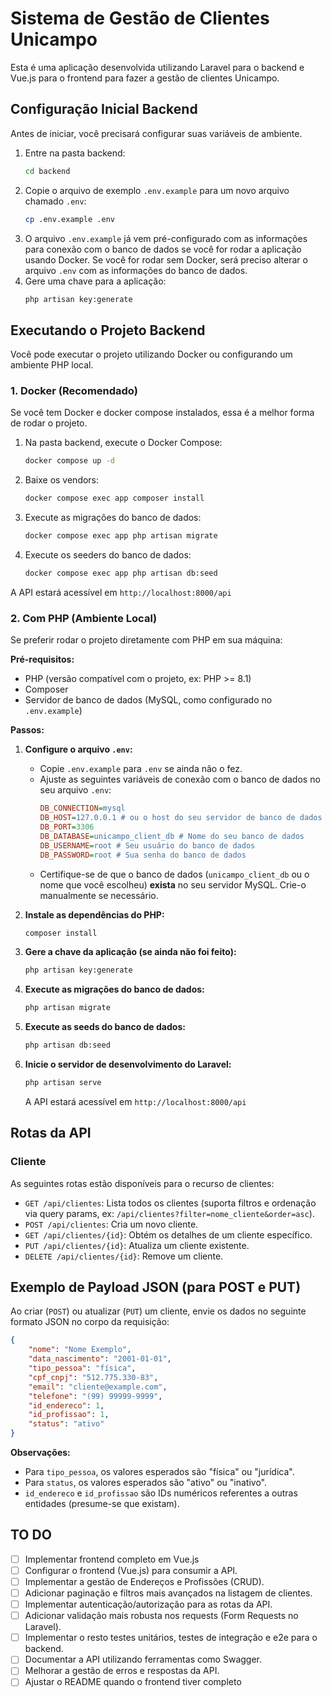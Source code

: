 # Sistema de Gestão de Clientes Unicampo

Esta é uma aplicação desenvolvida utilizando Laravel para o backend e Vue.js para o frontend para fazer a gestão de clientes Unicampo.

## Configuração Inicial Backend

Antes de iniciar, você precisará configurar suas variáveis de ambiente.
1. Entre na pasta backend:
    ```bash
    cd backend
   	```
2.  Copie o arquivo de exemplo `.env.example` para um novo arquivo chamado `.env`:
    ```bash
    cp .env.example .env
    ```
3.  O arquivo `.env.example` já vem pré-configurado com as informações para conexão com o banco de dados se você for rodar a aplicação usando Docker. Se você for rodar sem Docker, será preciso alterar o arquivo `.env` com as informações do banco de dados.
4.  Gere uma chave para a aplicação:
    ```bash
    php artisan key:generate
    ```

## Executando o Projeto Backend

Você pode executar o projeto utilizando Docker ou configurando um ambiente PHP local.

### 1. Docker (Recomendado)

Se você tem Docker e docker compose instalados, essa é a melhor forma de rodar o projeto.

1.  Na pasta backend, execute o Docker Compose:
    ```bash
    docker compose up -d
    ```
2. Baixe os vendors:
    ```bash
    docker compose exec app composer install
    ```
3.  Execute as migrações do banco de dados:
    ```bash
    docker compose exec app php artisan migrate
    ```
4. Execute os seeders do banco de dados:
    ```bash
    docker compose exec app php artisan db:seed
    ```

A API estará acessível em `http://localhost:8000/api`

### 2. Com PHP (Ambiente Local)

Se preferir rodar o projeto diretamente com PHP em sua máquina:

**Pré-requisitos:**

*   PHP (versão compatível com o projeto, ex: PHP >= 8.1)
*   Composer
*   Servidor de banco de dados (MySQL, como configurado no `.env.example`)

**Passos:**

1.  **Configure o arquivo `.env`:**
    *   Copie `.env.example` para `.env` se ainda não o fez.
    *   Ajuste as seguintes variáveis de conexão com o banco de dados no seu arquivo `.env`:
        ```ini
        DB_CONNECTION=mysql
        DB_HOST=127.0.0.1 # ou o host do seu servidor de banco de dados
        DB_PORT=3306
        DB_DATABASE=unicampo_client_db # Nome do seu banco de dados
        DB_USERNAME=root # Seu usuário do banco de dados
        DB_PASSWORD=root # Sua senha do banco de dados
        ```
    *   Certifique-se de que o banco de dados (`unicampo_client_db` ou o nome que você escolheu) **exista** no seu servidor MySQL. Crie-o manualmente se necessário.

2.  **Instale as dependências do PHP:**
    ```bash
    composer install
    ```

3.  **Gere a chave da aplicação (se ainda não foi feito):**
    ```bash
    php artisan key:generate
    ```

4.  **Execute as migrações do banco de dados:**
    ```bash
    php artisan migrate
    ```
5.  **Execute as seeds do banco de dados:**
    ```bash
    php artisan db:seed
    ```

6.  **Inicie o servidor de desenvolvimento do Laravel:**
    ```bash
    php artisan serve
    ```
    A API estará acessível em `http://localhost:8000/api`

## Rotas da API

### Cliente
As seguintes rotas estão disponíveis para o recurso de clientes:

*   `GET /api/clientes`: Lista todos os clientes (suporta filtros e ordenação via query params, ex: `/api/clientes?filter=nome_cliente&order=asc`).
*   `POST /api/clientes`: Cria um novo cliente.
*   `GET /api/clientes/{id}`: Obtém os detalhes de um cliente específico.
*   `PUT /api/clientes/{id}`: Atualiza um cliente existente.
*   `DELETE /api/clientes/{id}`: Remove um cliente.

## Exemplo de Payload JSON (para POST e PUT)

Ao criar (`POST`) ou atualizar (`PUT`) um cliente, envie os dados no seguinte formato JSON no corpo da requisição:

```json
{
    "nome": "Nome Exemplo",
    "data_nascimento": "2001-01-01",
    "tipo_pessoa": "física",
    "cpf_cnpj": "512.775.330-83",
    "email": "cliente@example.com",
    "telefone": "(99) 99999-9999",
    "id_endereco": 1,
    "id_profissao": 1,
    "status": "ativo"
}
```

**Observações:**
*   Para `tipo_pessoa`, os valores esperados são "física" ou "jurídica".
*   Para `status`, os valores esperados são "ativo" ou "inativo".
*   `id_endereco` e `id_profissao` são IDs numéricos referentes a outras entidades (presume-se que existam).

## TO DO
- [ ] Implementar frontend completo em Vue.js
- [ ] Configurar o frontend (Vue.js) para consumir a API.
- [ ] Implementar a gestão de Endereços e Profissões (CRUD).
- [ ] Adicionar paginação e filtros mais avançados na listagem de clientes.
- [ ] Implementar autenticação/autorização para as rotas da API.
- [ ] Adicionar validação mais robusta nos requests (Form Requests no Laravel).
- [ ] Implementar o resto testes unitários, testes de integração e e2e para o backend.
- [ ] Documentar a API utilizando ferramentas como Swagger.
- [ ] Melhorar a gestão de erros e respostas da API.
- [ ] Ajustar o README quando o frontend tiver completo